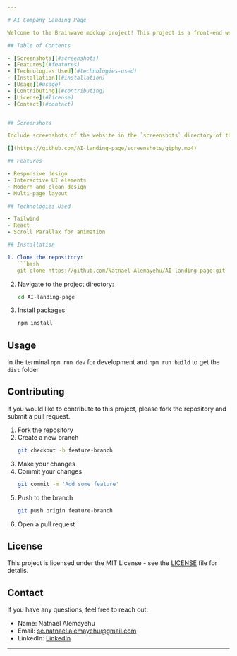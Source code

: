```yaml
---

# AI Company Landing Page

Welcome to the Brainwave mockup project! This project is a front-end website designed to showcase a fictional generative AI company called Brainwave. If you like this project, please consider giving it a star!

## Table of Contents

- [Screenshots](#screenshots)
- [Features](#features)
- [Technologies Used](#technologies-used)
- [Installation](#installation)
- [Usage](#usage)
- [Contributing](#contributing)
- [License](#license)
- [Contact](#contact)


## Screenshots

Include screenshots of the website in the `screenshots` directory of this repository.

[](https://github.com/AI-landing-page/screenshots/giphy.mp4)

## Features

- Responsive design
- Interactive UI elements
- Modern and clean design
- Multi-page layout

## Technologies Used

- Tailwind
- React
- Scroll Parallax for animation

## Installation

1. Clone the repository:
   ```bash
   git clone https://github.com/Natnael-Alemayehu/AI-landing-page.git
   ```
2. Navigate to the project directory:
   ```bash
   cd AI-landing-page
   ```
3. Install packages   
   ```bash
   npm install
   ```

## Usage

In the terminal `npm run dev` for development and  `npm run build` to get the `dist` folder 

## Contributing

If you would like to contribute to this project, please fork the repository and submit a pull request.

1. Fork the repository
2. Create a new branch
   ```bash
   git checkout -b feature-branch
   ```
3. Make your changes
4. Commit your changes
   ```bash
   git commit -m 'Add some feature'
   ```
5. Push to the branch
   ```bash
   git push origin feature-branch
   ```
6. Open a pull request

## License

This project is licensed under the MIT License - see the [LICENSE](https://github.com/git/git-scm.com/blob/main/MIT-LICENSE.txt) file for details.

## Contact

If you have any questions, feel free to reach out:

- Name: Natnael Alemayehu
- Email: [se.natnael.alemayehu@gmail.com](mailto:se.natnael.alemayehu@gmail.com)
- LinkedIn: [LinkedIn](https://www.linkedin.com/in/natnaelalemayehu/)

---
```

